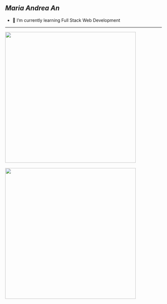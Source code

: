 ## *Maria Andrea An*

- 🌱 I’m currently learning Full Stack Web Development
<hr>
<a href="https://github.com/anuraghazra/convoychat">
  <img width=420 align="center" src="https://github-readme-stats.vercel.app/api/top-langs/?username=mariandrean&layout=compact&theme=monokai" />
</a>
<br><br>
<a href="https://github.com/anuraghazra/github-readme-stats">
  <img width=420 align="center" src="https://github-readme-stats.vercel.app/api?username=mariandrean&show_icons=true&theme=monokai&include_all_commits=true" />
</a>
<!--
**mariandrean/mariandrean** is a ✨ _special_ ✨ repository because its `README.md` (this file) appears on your GitHub profile.

Here are some ideas to get you started:

- 🔭 I’m currently working on ...
- 🌱 I’m currently learning ...
- 👯 I’m looking to collaborate on ...
- 🤔 I’m looking for help with ...
- 💬 Ask me about ...
- 📫 How to reach me: ...
- 😄 Pronouns: ...
- ⚡ Fun fact: ...
-->
